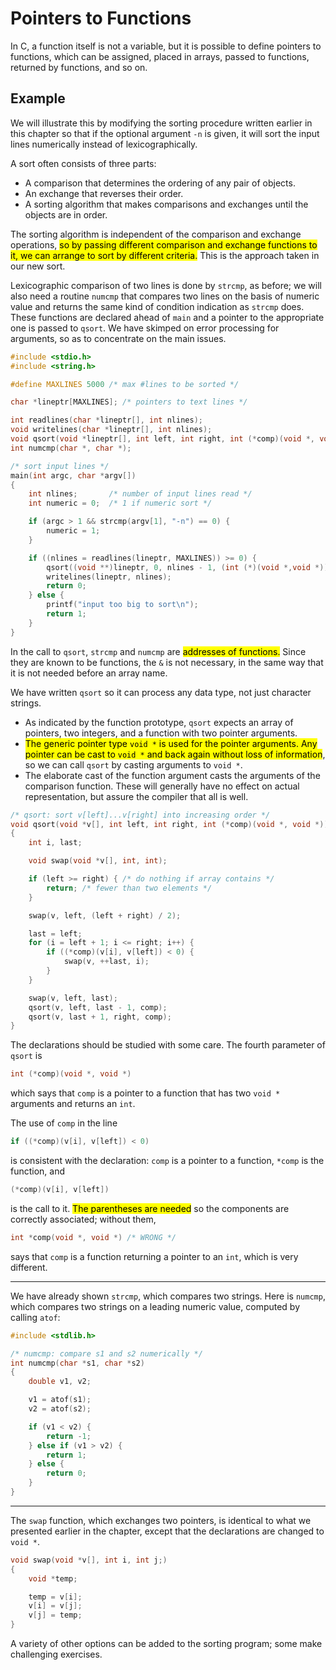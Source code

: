 # Pointers to Functions

In C, a function itself is not a variable, but it is possible to define pointers to functions, which can be assigned, placed in arrays, passed to functions, returned by functions, and so on.

## Example

We will illustrate this by modifying the sorting procedure written earlier in this chapter so that if the optional argument `-n` is given, it will sort the input lines numerically instead of lexicographically.

A sort often consists of three parts:

- A comparison that determines the ordering of any pair of objects.
- An exchange that reverses their order.
- A sorting algorithm that makes comparisons and exchanges until the objects are in order.

The sorting algorithm is independent of the comparison and exchange operations, <mark>so by passing different comparison and exchange functions to it, we can arrange to sort by different criteria.</mark> This is the approach taken in our new sort.

Lexicographic comparison of two lines is done by `strcmp`, as before; we will also need a routine `numcmp` that compares two lines on the basis of numeric value and returns the same kind of condition indication as `strcmp` does. These functions are declared ahead of `main` and a pointer to the appropriate one is passed to `qsort`. We have skimped on error processing for arguments, so as to concentrate on the main issues.

```c
#include <stdio.h>
#include <string.h>

#define MAXLINES 5000 /* max #lines to be sorted */

char *lineptr[MAXLINES]; /* pointers to text lines */

int readlines(char *lineptr[], int nlines);
void writelines(char *lineptr[], int nlines);
void qsort(void *lineptr[], int left, int right, int (*comp)(void *, void *));
int numcmp(char *, char *);

/* sort input lines */
main(int argc, char *argv[])
{
    int nlines;       /* number of input lines read */
    int numeric = 0;  /* 1 if numeric sort */

    if (argc > 1 && strcmp(argv[1], "-n") == 0) {
        numeric = 1;
    }

    if ((nlines = readlines(lineptr, MAXLINES)) >= 0) {
        qsort((void **)lineptr, 0, nlines - 1, (int (*)(void *,void *))(numeric ? numcmp : strcmp));
        writelines(lineptr, nlines);
        return 0;
    } else {
        printf("input too big to sort\n");
        return 1;
    }
}
```

In the call to `qsort`, `strcmp` and `numcmp` are <mark>addresses of functions.</mark> Since they are known to be functions, the `&` is not necessary, in the same way that it is not needed before an array name.

We have written `qsort` so it can process any data type, not just character strings.

- As indicated by the function prototype, `qsort` expects an array of pointers, two integers, and a function with two pointer arguments.
- <mark>The generic pointer type `void *` is used for the pointer arguments. Any pointer can be cast to `void *` and back again without loss of information</mark>, so we can call `qsort` by casting arguments to `void *`.
- The elaborate cast of the function argument casts the arguments of the comparison function. These will generally have no effect on actual representation, but assure the compiler that all is well.

```c
/* qsort: sort v[left]...v[right] into increasing order */
void qsort(void *v[], int left, int right, int (*comp)(void *, void *))
{
    int i, last;

    void swap(void *v[], int, int);

    if (left >= right) { /* do nothing if array contains */
        return; /* fewer than two elements */
    }

    swap(v, left, (left + right) / 2);

    last = left;
    for (i = left + 1; i <= right; i++) {
        if ((*comp)(v[i], v[left]) < 0) {
            swap(v, ++last, i);
        }
    }

    swap(v, left, last);
    qsort(v, left, last - 1, comp);
    qsort(v, last + 1, right, comp);
}
```

The declarations should be studied with some care. The fourth parameter of `qsort` is

```c
int (*comp)(void *, void *)
```

which says that `comp` is a pointer to a function that has two `void *` arguments and returns an `int`.

The use of `comp` in the line

```c
if ((*comp)(v[i], v[left]) < 0)
```

is consistent with the declaration: `comp` is a pointer to a function, `*comp` is the function, and

```c
(*comp)(v[i], v[left])
```

is the call to it. <mark>The parentheses are needed</mark> so the components are correctly associated; without them,

```c
int *comp(void *, void *) /* WRONG */
```

says that `comp` is a function returning a pointer to an `int`, which is very different.

---

We have already shown `strcmp`, which compares two strings. Here is `numcmp`, which compares two strings on a leading numeric value, computed by calling `atof`:

```c
#include <stdlib.h>

/* numcmp: compare s1 and s2 numerically */
int numcmp(char *s1, char *s2)
{
    double v1, v2;

    v1 = atof(s1);
    v2 = atof(s2);

    if (v1 < v2) {
        return -1;
    } else if (v1 > v2) {
        return 1;
    } else {
        return 0;
    }
}
```

---

The `swap` function, which exchanges two pointers, is identical to what we presented earlier in the chapter, except that the declarations are changed to `void *`.

```c
void swap(void *v[], int i, int j;)
{
    void *temp;

    temp = v[i];
    v[i] = v[j];
    v[j] = temp;
}
```

A variety of other options can be added to the sorting program; some make challenging exercises.
